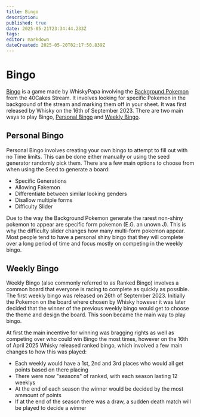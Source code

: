 ```yaml
---
title: Bingo
description: 
published: true
date: 2025-05-21T23:34:44.233Z
tags: 
editor: markdown
dateCreated: 2025-05-20T02:17:50.839Z
---
```


# Bingo
[Bingo](http://tinyurl.com/pokemonbingov3) is a game made by WhiskyPapa involving the [Background Pokemon](/Background-Pokemon) from the 40Cakes Stream. It involves looking for specific Pokemon in the background of the stream and marking them off in your sheet. It was first released by Whisky on the 16th of September 2023. There are two main ways to play Bingo, [Personal Bingo](#personal-bingo) and [Weekly Bingo](#weekly-bingo). 


## Personal Bingo

Personal Bingo involves creating your own bingo to attempt to fill out with no Time limits. This can be done either manually or using the seed generator randomly pick them. There are a few main options to choose from when using the Seed to generate a board:

- Specific Generations
- Allowing Fakemon
- Differentiate between similar looking genders 
- Disallow multiple forms
- Difficulty Slider 

Due to the way the Background Pokemon generate the rarest non-shiny pokemon to appear are specific form pokemon (E.G. an unown J). This is why the difficulty slider changes how many multi-form pokemon appear. Most people tend to have a personal shiny bingo that they will complete over a long period of time and focus mostly on competing in the weekly bingo.

## Weekly Bingo

Weekly Bingo (also commonly referred to as Ranked Bingo) involves a common board that everyone is racing to complete as quickly as possible. The first weekly bingo was released on 26th of September 2023. Initially the Pokemon on the board where chosen by Whisky however it was later decided that the winner of the previous weekly bingo would get to choose the theme and design the board. This soon became the main way to play bingo. 

At first the main incentive for winning was bragging rights as well as competing over who could win Bingo the most times, however on the 16th of April 2025 Whisky released ranked bingo, which involved a few main changes to how this was played:

- Each weekly would have a 1st, 2nd and 3rd places who would all get points based on there placing
- There were now "seasons" of ranked, with each season lasting 12 weeklys
- At the end of each season the winner would be decided by the most ammount of points
- If at the end of the season there was a draw, a sudden death match will be played to decide a winner



